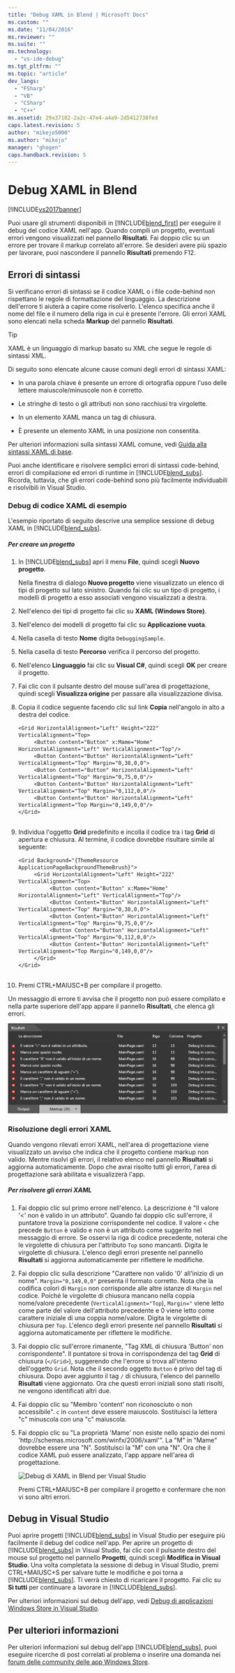 ```yaml
---
title: "Debug XAML in Blend | Microsoft Docs"
ms.custom: ""
ms.date: "11/04/2016"
ms.reviewer: ""
ms.suite: ""
ms.technology: 
  - "vs-ide-debug"
ms.tgt_pltfrm: ""
ms.topic: "article"
dev_langs: 
  - "FSharp"
  - "VB"
  - "CSharp"
  - "C++"
ms.assetid: 29a37182-2a2c-47e4-a4a9-2d5412738fed
caps.latest.revision: 5
author: "mikejo5000"
ms.author: "mikejo"
manager: "ghogen"
caps.handback.revision: 5
---
```

# Debug XAML in Blend
[!INCLUDE[vs2017banner](../code-quality/includes/vs2017banner.md)]

Puoi usare gli strumenti disponibili in [!INCLUDE[blend_first](../debugger/includes/blend_first_md.md)] per eseguire il debug del codice XAML nell'app.  Quando compili un progetto, eventuali errori vengono visualizzati nel pannello **Risultati**.  Fai doppio clic su un errore per trovare il markup correlato all'errore.  Se desideri avere più spazio per lavorare, puoi nascondere il pannello **Risultati** premendo F12.  
  
## Errori di sintassi  
 Si verificano errori di sintassi se il codice XAML o i file code\-behind non rispettano le regole di formattazione del linguaggio.  La descrizione dell'errore ti aiuterà a capire come risolverlo.  L'elenco specifica anche il nome del file e il numero della riga in cui è presente l'errore.  Gli errori XAML sono elencati nella scheda **Markup** del pannello **Risultati**.  
  
> [!TIP]
>  XAML è un linguaggio di markup basato su XML che segue le regole di sintassi XML.  
  
 Di seguito sono elencate alcune cause comuni degli errori di sintassi XAML:  
  
-   In una parola chiave è presente un errore di ortografia oppure l'uso delle lettere maiuscole\/minuscole non è corretto.  
  
-   Le stringhe di testo o gli attributi non sono racchiusi tra virgolette.  
  
-   In un elemento XAML manca un tag di chiusura.  
  
-   È presente un elemento XAML in una posizione non consentita.  
  
 Per ulteriori informazioni sulla sintassi XAML comune, vedi [Guida alla sintassi XAML di base](http://go.microsoft.com/fwlink/?LinkId=329942).  
  
 Puoi anche identificare e risolvere semplici errori di sintassi code\-behind, errori di compilazione ed errori di runtime in [!INCLUDE[blend_subs](../debugger/includes/blend_subs_md.md)].  Ricorda, tuttavia, che gli errori code\-behind sono più facilmente individuabili e risolvibili in Visual Studio.  
  
### Debug di codice XAML di esempio  
 L'esempio riportato di seguito descrive una semplice sessione di debug XAML in [!INCLUDE[blend_subs](../debugger/includes/blend_subs_md.md)].  
  
##### Per creare un progetto  
  
1.  In [!INCLUDE[blend_subs](../debugger/includes/blend_subs_md.md)] apri il menu **File**, quindi scegli **Nuovo progetto**.  
  
     Nella finestra di dialogo **Nuovo progetto** viene visualizzato un elenco di tipi di progetto sul lato sinistro.  Quando fai clic su un tipo di progetto, i modelli di progetto a esso associati vengono visualizzati a destra.  
  
2.  Nell'elenco dei tipi di progetto fai clic su **XAML \(Windows Store\)**.  
  
3.  Nell'elenco dei modelli di progetto fai clic su **Applicazione vuota**.  
  
4.  Nella casella di testo **Nome** digita `DebuggingSample`.  
  
5.  Nella casella di testo **Percorso** verifica il percorso del progetto.  
  
6.  Nell'elenco **Linguaggio** fai clic su **Visual C\#**, quindi scegli **OK** per creare il progetto.  
  
7.  Fai clic con il pulsante destro del mouse sull'area di progettazione, quindi scegli **Visualizza origine** per passare alla visualizzazione divisa.  
  
8.  Copia il codice seguente facendo clic sul link **Copia** nell'angolo in alto a destra del codice.  
  
    ```  
    <Grid HorizontalAlignment="Left" Height="222" VerticalAlignment="Top>  
         <Button content="Button" x:Mame="Home" HorizontalAlignment="Left" VerticalAlignment="Top"/>  
         <Button Content="Button" HorizontalAlignment="Left" VerticalAlignment="Top" Margin="0,38,0,0">  
         <Button Content="Button" HorizontalAlignment="Left" VerticalAlignment="Top" Margin="0,75,0,0"/>  
         <Button Content="Button" HorizontalAlignment="Left" VerticalAlignment="Top" Margin="0,112,0,0"/>  
         <Button Content="Button" HorizontalAlignment="Left" VerticalAlignment="Top Margin="0,149,0,0"/>  
    </Grid>  
  
    ```  
  
9. Individua l'oggetto **Grid** predefinito e incolla il codice tra i tag **Grid** di apertura e chiusura.  Al termine, il codice dovrebbe risultare simile al seguente:  
  
    ```  
    <Grid Background="{ThemeResource ApplicationPageBackgroundThemeBrush}">  
         <Grid HorizontalAlignment="Left" Height="222" VerticalAlignment="Top>  
              <Button content="Button" x:Mame="Home" HorizontalAlignment="Left" VerticalAlignment="Top"/>  
              <Button Content="Button" HorizontalAlignment="Left" VerticalAlignment="Top" Margin="0,38,0,0">  
              <Button Content="Button" HorizontalAlignment="Left" VerticalAlignment="Top" Margin="0,75,0,0"/>  
              <Button Content="Button" HorizontalAlignment="Left" VerticalAlignment="Top" Margin="0,112,0,0"/>  
              <Button Content="Button" HorizontalAlignment="Left" VerticalAlignment="Top Margin="0,149,0,0"/>  
         </Grid>  
    </Grid>  
  
    ```  
  
10. Premi CTRL\+MAIUSC\+B per compilare il progetto.  
  
 Un messaggio di errore ti avvisa che il progetto non può essere compilato e nella parte superiore dell'app appare il pannello **Risultati**, che elenca gli errori.  
  
 ![Debug di XAML in Blend per Visual Studio](../debugger/media/blend_debugxaml_xaml.png "blend\_debugXAML\_XAML")  
  
### Risoluzione degli errori XAML  
 Quando vengono rilevati errori XAML, nell'area di progettazione viene visualizzato un avviso che indica che il progetto contiene markup non valido.  Mentre risolvi gli errori, il relativo elenco nel pannello **Risultati** si aggiorna automaticamente.  Dopo che avrai risolto tutti gli errori, l'area di progettazione sarà abilitata e visualizzerà l'app.  
  
##### Per risolvere gli errori XAML  
  
1.  Fai doppio clic sul primo errore nell'elenco.  La descrizione è "Il valore '\<' non è valido in un attributo". Quando fai doppio clic sull'errore, il puntatore trova la posizione corrispondente nel codice.  Il valore `<` che precede `Button` è valido e non è un attributo come suggerito nel messaggio di errore.  Se osservi la riga di codice precedente, noterai che le virgolette di chiusura per l'attributo `Top` sono mancanti.  Digita le virgolette di chiusura.  L'elenco degli errori presente nel pannello **Risultati** si aggiorna automaticamente per riflettere le modifiche.  
  
2.  Fai doppio clic sulla descrizione "Carattere non valido '0' all'inizio di un nome". `Margin="0,149,0,0"` presenta il formato corretto.  Nota che la codifica colori di `Margin` non corrisponde alle altre istanze di `Margin` nel codice.  Poiché le virgolette di chiusura mancano nella coppia nome\/valore precedente \(`VerticalAlignment="Top`\), `Margin="` viene letto come parte del valore dell'attributo precedente e 0 viene letto come carattere iniziale di una coppia nome\/valore.  Digita le virgolette di chiusura per `Top`.  L'elenco degli errori presente nel pannello **Risultati** si aggiorna automaticamente per riflettere le modifiche.  
  
3.  Fai doppio clic sull'errore rimanente, "Tag XML di chiusura 'Button' non corrispondente". Il puntatore si trova in corrispondenza del tag **Grid** di chiusura \(`</Grid>`\), suggerendo che l'errore si trova all'interno dell'oggetto `Grid`.  Nota che il secondo oggetto `Button` è privo del tag di chiusura.  Dopo aver aggiunto il tag `/` di chiusura, l'elenco del pannello **Risultati** viene aggiornato.  Ora che questi errori iniziali sono stati risolti, ne vengono identificati altri due.  
  
4.  Fai doppio clic su "Membro 'content' non riconosciuto o non accessibile". `c` in `content` deve essere maiuscolo.  Sostituisci la lettera "c" minuscola con una "c" maiuscola.  
  
5.  Fai doppio clic su "La proprietà 'Mame' non esiste nello spazio dei nomi 'http:\/\/schemas.microsoft.com\/winfx\/2006\/xaml'". La "M" in "Mame" dovrebbe essere una "N". Sostituisci la "M" con una "N". Ora che il codice XAML può essere analizzato, l'app appare nell'area di progettazione.  
  
     ![Debug di XAML in Blend per Visual Studio](~/debugger/media/blend_debugartboard_xaml.png "blend\_debugArtboard\_XAML")  
  
     Premi CTRL\+MAIUSC\+B per compilare il progetto e confermare che non vi sono altri errori.  
  
## Debug in Visual Studio  
 Puoi aprire progetti [!INCLUDE[blend_subs](../debugger/includes/blend_subs_md.md)] in Visual Studio per eseguire più facilmente il debug del codice nell'app.  Per aprire un progetto di [!INCLUDE[blend_subs](../debugger/includes/blend_subs_md.md)] in Visual Studio, fai clic con il pulsante destro del mouse sul progetto nel pannello **Progetti**, quindi scegli **Modifica in Visual Studio**.  Una volta completata la sessione di debug in Visual Studio, premi CTRL\+MAIUSC\+S per salvare tutte le modifiche e poi torna a [!INCLUDE[blend_subs](../debugger/includes/blend_subs_md.md)].  Ti verrà chiesto di ricaricare il progetto.  Fai clic su **Sì tutti** per continuare a lavorare in [!INCLUDE[blend_subs](../debugger/includes/blend_subs_md.md)].  
  
 Per ulteriori informazioni sul debug dell'app, vedi [Debug di applicazioni Windows Store in Visual Studio](http://go.microsoft.com/fwlink/?LinkId=329944).  
  
## Per ulteriori informazioni  
 Per ulteriori informazioni sul debug dell'app [!INCLUDE[blend_subs](../debugger/includes/blend_subs_md.md)], puoi eseguire ricerche di post correlati al problema o inserire una domanda nei [forum delle community delle app Windows Store](http://go.microsoft.com/fwlink/?LinkId=280308).